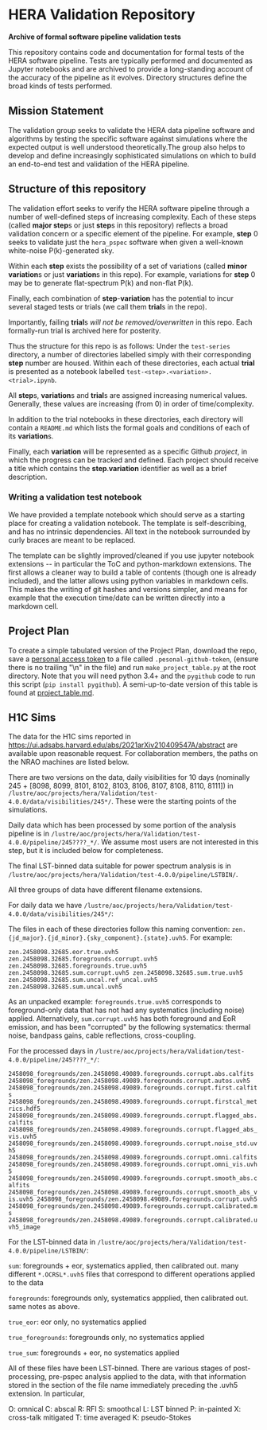 # HERA Validation Repository

**Archive of formal software pipeline validation tests**

This repository contains code and documentation for formal
tests of the HERA software pipeline. Tests are typically
performed and documented as Jupyter notebooks and are
archived to provide a long-standing account of the accuracy
of the pipeline as it evolves. Directory structures define the
broad kinds of tests performed.

## Mission Statement

The validation group seeks to validate the HERA data pipeline
software and algorithms by testing the specific software against
simulations where the expected output is well understood
theoretically.The group also helps to develop and define
increasingly sophisticated simulations on which to build an
end-to-end test and validation of the HERA pipeline.

## Structure of this repository

The validation effort seeks to verify the HERA software pipeline
through a number of well-defined steps of increasing complexity.
Each of these steps (called **major step**s or just **step**s in this
repository) reflects a broad validation concern or a specific 
element of the pipeline. For example, **step** 0 seeks to validate
just the ``hera_pspec`` software when given a well-known white-noise
P(k)-generated sky. 

Within each **step** exists the possibility of a set of variations 
(called **minor variation**s or just **variation**s in this repo). For 
example, variations for **step** 0 may be to generate flat-spectrum P(k)
and non-flat P(k). 

Finally, each combination of **step**-**variation** has the potential to incur
several staged tests or trials (we call them **trial**s in the repo). 

Importantly, failing **trial**s _will not be removed/overwritten_ in this
repo. Each formally-run trial is archived here for posterity. 

Thus the structure for this repo is as follows: Under the ``test-series``
directory, a number of directories labelled simply with their corresponding
**step** number are housed. Within each of these directories, each actual 
**trial** is presented as a notebook labelled ``test-<step>.<variation>.<trial>.ipynb``.

All **step**s, **variation**s and **trial**s are assigned increasing numerical
values. Generally, these values are increasing (from 0) in order of time/complexity.

In addition to the trial notebooks in these directories, each directory will
contain a ``README.md`` which lists the formal goals and conditions of each of
its **variation**s. 

Finally, each **variation** will be represented as a specific Github _project_,
in which the progress can be tracked and defined. Each project should receive 
a title which contains the **step**.**variation** identifier as well as a brief
description.

### Writing a validation test notebook

We have provided a template notebook which should serve as a starting
place for creating a validation notebook. The template is self-describing,
and has no intrinsic dependencies. All text in the notebook surrounded
by curly braces are meant to be replaced.

The template can be slightly improved/cleaned if you use jupyter notebook
extensions -- in particular the ToC and python-markdown extensions. The
first allows a cleaner way to build a table of contents (though one is
already included), and the latter allows using python variables in
markdown cells. This makes the writing of git hashes and versions simpler,
and means for example that the execution time/date can be written directly
into a markdown cell. 

## Project Plan
To create a simple tabulated version of the Project Plan, download the repo, save a
[personal access token](https://github.com/settings/tokens) to a file called `.pesonal-github-token`,
(ensure there is no trailing "\n" in the file)
and run `make_project_table.py` at the root directory. 
Note that you will need python 3.4+ and the `pygithub` code to run this script (`pip install pygithub`).
A semi-up-to-date version of this table is found at [project_table.md](./project_table.md).

## H1C Sims

The data for the H1C sims reported in https://ui.adsabs.harvard.edu/abs/2021arXiv210409547A/abstract are available upon reasonable request.  For collaboration members, the paths on the NRAO machines are listed below.

There are two versions on the data, daily visibilities for 10 days (nominally 245 + [8098, 8099, 8101, 8102, 8103, 8106, 8107, 8108, 8110, 8111])  in `/lustre/aoc/projects/hera/Validation/test-4.0.0/data/visibilities/245*/`.  These were the starting points of the simulations.

Daily data which has been processed by some portion of the analysis pipeline is in `/lustre/aoc/projects/hera/Validation/test-4.0.0/pipeline/245????_*/`.  We assume most users are not interested in this step, but it is included below for completeness.

The final LST-binned data suitable for power spectrum analysis is in `/lustre/aoc/projects/hera/Validation/test-4.0.0/pipeline/LSTBIN/`.  

All three groups of data have different filename extensions.

For daily data we have `/lustre/aoc/projects/hera/Validation/test-4.0.0/data/visibilities/245*/`:

The files in each of these directories follow this naming convention: `zen.{jd_major}.{jd_minor}.{sky_component}.{state}.uvh5`.  For example:

`zen.2458098.32685.eor.true.uvh5
zen.2458098.32685.foregrounds.corrupt.uvh5
zen.2458098.32685.foregrounds.true.uvh5
zen.2458098.32685.sum.corrupt.uvh5
zen.2458098.32685.sum.true.uvh5
zen.2458098.32685.sum.uncal.ref_uncal.uvh5
zen.2458098.32685.sum.uncal.uvh5`

As an unpacked example: `foregrounds.true.uvh5` corresponds to foreground-only data that has not had any systematics (including noise) applied. Alternatively, `sum.corrupt.uvh5` has both foreground and EoR emission, and has been "corrupted" by the following systematics: thermal noise, bandpass gains, cable reflections, cross-coupling.

For the processed days in `/lustre/aoc/projects/hera/Validation/test-4.0.0/pipeline/245????_*/`:

`2458098_foregrounds/zen.2458098.49089.foregrounds.corrupt.abs.calfits
2458098_foregrounds/zen.2458098.49089.foregrounds.corrupt.autos.uvh5
2458098_foregrounds/zen.2458098.49089.foregrounds.corrupt.first.calfits
2458098_foregrounds/zen.2458098.49089.foregrounds.corrupt.firstcal_metrics.hdf5
2458098_foregrounds/zen.2458098.49089.foregrounds.corrupt.flagged_abs.calfits
2458098_foregrounds/zen.2458098.49089.foregrounds.corrupt.flagged_abs_vis.uvh5
2458098_foregrounds/zen.2458098.49089.foregrounds.corrupt.noise_std.uvh5
2458098_foregrounds/zen.2458098.49089.foregrounds.corrupt.omni.calfits
2458098_foregrounds/zen.2458098.49089.foregrounds.corrupt.omni_vis.uvh5
2458098_foregrounds/zen.2458098.49089.foregrounds.corrupt.smooth_abs.calfits
2458098_foregrounds/zen.2458098.49089.foregrounds.corrupt.smooth_abs_vis.uvh5
2458098_foregrounds/zen.2458098.49089.foregrounds.corrupt.uvh5
2458098_foregrounds/zen.2458098.49089.foregrounds.corrupt.calibrated.ms
2458098_foregrounds/zen.2458098.49089.foregrounds.corrupt.calibrated.uvh5_image`

For the LST-binned data in `/lustre/aoc/projects/hera/Validation/test-4.0.0/pipeline/LSTBIN/`:

`sum`: foregrounds + eor, systematics applied, then calibrated out. many different `*.OCRSL*.uvh5` files that correspond to different operations applied to the data

`foregrounds`: foregrounds only, systematics appplied, then calibrated out. same notes as above.

`true_eor`: eor only, no systematics applied

`true_foregrounds`: foregrounds only, no systematics applied

`true_sum`: foregrounds + eor, no systematics applied

All of these files have been LST-binned. There are various stages of post-processing, pre-pspec analysis applied to the data, with that information stored in the section of the file name immediately preceding the .uvh5 extension.  In particular, 

O: omnical
C: abscal
R: RFI
S: smoothcal
L: LST binned
P: in-painted
X: cross-talk mitigated
T: time averaged
K: pseudo-Stokes

